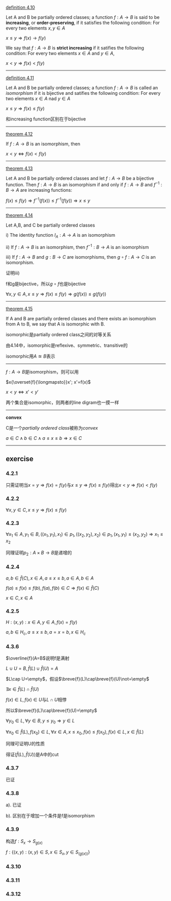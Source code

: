[definition 4.10](#d_4_10)

Let A and B be partially ordered classes; a function $f:A\rightarrow B$ is said to be **increasing**, or **order-preserving**, if it satisfies the following condition: For every two elements $x, y\in A$

$x\leq y\Rightarrow f(x)\rightarrow f(y)$

We say that $f:A\rightarrow B$ is **strict increasing** if it satifies the following condition: For every two elements $x\in A$ and $y\in A$,

$x\lt y\Rightarrow f(x)\lt f(y)$

---

[definition 4.11](#d_4_11)

Let A and B be partially ordered classes; a function $f:A\rightarrow B$ is called an $isomorphism$ if it is bijective and satifies the following condition: For every two elements $x\in A$ nad $y\in A$

$x\leq y\Rightarrow f(x)\leq f(y)$

和increasing function区别在于bijective

---

[theorem 4.12](#t_4_12)

If $f:A\rightarrow B$ is an isomorphism, then

$x\lt y\Leftrightarrow f(x)\lt f(y)$

---

[theorem 4.13](#t_4_13)

Let A and B be partially ordered classes and let $f:A\rightarrow B$ be a bijective function. Then $f:A\rightarrow B$ is an isomorphism if and only if $f:A\rightarrow B$ and $f^{-1}:B\rightarrow A$ are increasing functions:

$f(x)\leq f(y)\Rightarrow f^{-1}(f(x))\leq f^{-1}(f(y)) \Rightarrow x\leq y$

---

[theorem 4.14](#4_1_14)

Let A,B, and C be partially ordered classes

i) The identity function $I_A:A\rightarrow A$ is an isomorphism

ii) If $f:A\rightarrow B$ is an isomorphism, then $f^{-1}:B\rightarrow A$ is an isomorphism

iii) If $f:A\rightarrow B$ and $g:B\rightarrow C$ are isomorphisms, then $g\circ f:A\rightarrow C$ is an isomorphism.

证明iii)

f和g是bijective，所以$g\circ f$也是bijective

$\forall x,y\in A, x\leq y\Rightarrow f(x)\leq f(y)\Rightarrow g(f(x))\leq g(f(y))$

---

[theorem 4.15](#t_4_15)

If A and B are partially ordered classes and there exists an isomorphism from A to B, we say that A is isomorphic with B.

isomorphic是partially ordered class之间的对等关系

由4.14中，isomorphic是reflexive、symmetric、transitive的

isomorphic用$A\approxeq B$表示

---

$f:A\rightarrow B$是isomorphism，则可以用

$x{\overset{f}{\longmapsto}}x'; x'=f(x)$

$x\lt y\Leftrightarrow x'\lt y'$

两个集合是isomorphic，则两者的line digram也一摸一样

---

**convex**

C是一个$partially\ ordered\ class$被称为$convex$

$a\in C\land b\in C\land a\leq x\leq b\Rightarrow x\in C$

---

## exercise

### 4.2.1

只需证明当$x=y\Rightarrow f(x)=f(y)$与$x\leq y\Rightarrow f(x)\leq f(y)$得出$x\lt y\Rightarrow f(x)\lt f(y)$

### 4.2.2

$\forall x,y \in C, x\leq y\Rightarrow f(x)\leq f(y)$

### 4.2.3

$\forall x_1\in A, y_1\in B,((x_1,y_1), x_1)\in p_1, ((x_2,y_2),x_2)\in p_1, (x_1, y_1)\leq (x_2, y_2)\Rightarrow x_1\leq x_2$

同理证明$p_2:A\times B\rightarrow B$是递增的

### 4.2.4

$a,b\in \breve{f}(C), x\in A, a\leq x\leq b,a\in A, b\in A$

$f(a)\leq f(x)\leq f(b), f(a),f(b)\in C\Rightarrow f(x)\in \breve{f}(C)$

$x\in C, x\in A$

### 4.2.5

$H: {(x,y): x\in A, y\in A, f(x)=f(y)}$

$a,b\in H_c, a\leq x\leq b, a=x=b, x\in H_c$

### 4.3.6

$\overline{f}(A=B$说明f是满射

$L\cup U = B, \breve{f}(L)\cup\breve{f}(U)=A$

$L\cap U=\empty$，假设$\breve{f}(L)\cap\breve{f}(U)\not=\empty$

$\exists x \in \breve{f}(L)\cap\breve{f}(U)$

$f(x)\in L, f(x)\in U$与$L\cap U$相悖

所以$\breve{f}(L)\cap\breve{f}(U)=\empty$

$\forall y_0\in L, \forall y\in B, y\leq y_0\Rightarrow y\in L$

$\forall x_0\in \breve{f}(L), f(x_0)\in L, \forall x\in A, x\leq x_0, f(x)\leq f(x_0), f(x)\in L,x\in \breve{f}(L)$

同理可证明U的性质

得证$(\breve{f}(L),\breve{f}(U))$是A中的cut

### 4.3.7

已证

### 4.3.8

a). 已证

b). 区别在于增加一个条件是f是isomorphism

### 4.3.9

构造$f: S_x\rightarrow S_{g(x)}$

$f: \{(x, y): (x, y)\in S, x\in S_x, y\in S_(g(x)) \}$

### 4.3.10

<!-- todo -->

### 4.3.11

<!-- todo -->

### 4.3.12

<!-- todo -->



